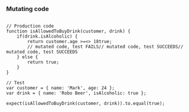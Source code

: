 <!-- .element: class="fragments-no-display"-->
### Mutating code

<pre><code data-noescape data-trim class="lang-ts hljs typescript">
// Production code
function isAllowedToBuyDrink(customer, drink) {
    if(drink.isAlcoholic) {
        return <span class="fragment fade-out" data-fragment-index="2">customer.age <span class="fragment fade-out" data-fragment-index="0">>=</span><span class="fragment current-visible" data-fragment-index="0"><</span><span class="fragment fade-in" data-fragment-index="1">></span> 18</span><span class="fragment fade-in" data-fragment-index="2">true</span>;
        <span class="fragment current-visible" data-fragment-index="0">// mutated code, test FAILS</span><span class="fragment current-visible" data-fragment-index="1">// mutated code, test SUCCEEDS</span><span class="fragment current-visible" data-fragment-index="2">// mutated code, test SUCCEEDS</span>
    } else {
        return true;
    }
}
</code></pre>

<pre><code class="lang-js hljs javascript">// Test
var customer = { name: 'Mark', age: 24 };
var drink = { name: 'Robo Beer', isAlcoholic: true };

expect(isAllowedToBuyDrink(customer, drink)).to.equal(true);
</code></pre>
